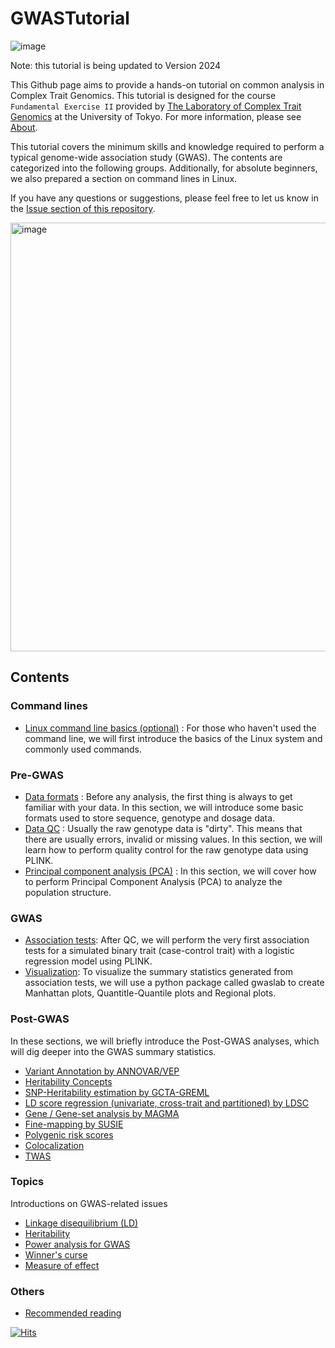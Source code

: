 # GWASTutorial
![image](https://user-images.githubusercontent.com/40289485/211962816-5f367b28-f136-468f-8d41-0bffff54481f.png) 

Note: this tutorial is being updated to Version 2024

This Github page aims to provide a hands-on tutorial on common analysis in Complex Trait Genomics. This tutorial is designed for the course `Fundamental Exercise II` provided by [The Laboratory of Complex Trait Genomics](https://sites.google.com/edu.k.u-tokyo.ac.jp/kamatanilab/) at the University of Tokyo. For more information, please see [About](https://cloufield.github.io/GWASTutorial/99_About/).

This tutorial covers the minimum skills and knowledge required to perform a typical genome-wide association study (GWAS). The contents are categorized into the following groups. Additionally, for absolute beginners, we also prepared a section on command lines in Linux.

If you have any questions or suggestions, please feel free to let us know in the [Issue section of this repository](https://github.com/Cloufield/GWASTutorial/issues).

<img width="686" alt="image" src="https://user-images.githubusercontent.com/40289485/209779725-73b62b15-b044-46a4-98ae-ce5db06f93b3.png">

## Contents

### Command lines
- [Linux command line basics (optional)](https://cloufield.github.io/GWASTutorial/02_Linux_basics/) : For those who haven't used the command line, we will first introduce the basics of the Linux system and commonly used commands.

### Pre-GWAS

- [Data formats](https://cloufield.github.io/GWASTutorial/03_Data_formats/) : Before any analysis, the first thing is always to get familiar with your data. In this section, we will introduce some basic formats used to store sequence, genotype and dosage data.
- [Data QC](https://cloufield.github.io/GWASTutorial/04_Data_QC/) : Usually the raw genotype data is "dirty". This means that there are usually errors, invalid or missing values. In this section, we will learn how to perform quality control for the raw genotype data using PLINK. 
- [Principal component analysis (PCA)](https://cloufield.github.io/GWASTutorial/05_PCA/) : In this section, we will cover how to perform Principal Component Analysis (PCA) to analyze the population structure.  

### GWAS

- [Association tests](https://cloufield.github.io/GWASTutorial/06_Association_tests/): After QC, we will perform the very first association tests for a simulated binary trait (case-control trait) with a logistic regression model using PLINK.
- [Visualization](https://cloufield.github.io/GWASTutorial/Visualization/): To visualize the summary statistics generated from association tests, we will use a python package called gwaslab to create Manhattan plots, Quantitle-Quantile plots and Regional plots.

### Post-GWAS

In these sections, we will briefly introduce the Post-GWAS analyses, which will dig deeper into the GWAS summary statistics.  

- [Variant Annotation by ANNOVAR/VEP](https://cloufield.github.io/GWASTutorial/07_Annotation/)
- [Heritability Concepts](https://cloufield.github.io/GWASTutorial/13_heritability/)
- [SNP-Heritability estimation by GCTA-GREML](https://cloufield.github.io/GWASTutorial/14_gcta_greml/)
- [LD score regression (univariate, cross-trait and partitioned) by LDSC](https://cloufield.github.io/GWASTutorial/08_LDSC/)
- [Gene / Gene-set analysis by MAGMA](https://cloufield.github.io/GWASTutorial/09_Gene_based_analysis/)
- [Fine-mapping by SUSIE](https://cloufield.github.io/GWASTutorial/12_fine_mapping/)
- [Polygenic risk scores](https://cloufield.github.io/GWASTutorial/10_PRS/)
- [Colocalization](https://cloufield.github.io/GWASTutorial/17_colocalization/)
- [TWAS](https://cloufield.github.io/GWASTutorial/21_twas/)

### Topics

Introductions on GWAS-related issues

- [Linkage disequilibrium (LD) ](https://cloufield.github.io/GWASTutorial/19_ld/)
- [Heritability](https://cloufield.github.io/GWASTutorial/13_heritability/)
- [Power analysis for GWAS](https://cloufield.github.io/GWASTutorial/20_power_analysis/)
- [Winner's curse](https://cloufield.github.io/GWASTutorial/15_winners_curse/)
- [Measure of effect](https://cloufield.github.io/GWASTutorial/55_measure_of_effect/)

### Others
- [Recommended reading](https://cloufield.github.io/GWASTutorial/90_Recommended_Reading/)

[![Hits](https://hits.seeyoufarm.com/api/count/incr/badge.svg?url=https%3A%2F%2Fgithub.com%2FCloufield%2FGWASTutorial&count_bg=%2379C83D&title_bg=%23555555&icon=&icon_color=%23E7E7E7&title=Views&edge_flat=false)](https://hits.seeyoufarm.com)
